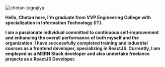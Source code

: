 ![chetan-jograjiya](https://user-images.githubusercontent.com/102139557/232792513-d543389e-fe5b-44a5-9367-16edc246a446.jpeg)

**Hello, Chetan here, I'm graduate from VVP Engineering College with specialization in Information Technology (IT).**

**I am a passionate individual committed to continuous self-improvement and enhancing the overall performance of both myself and the organization. I have successfully completed training and industrial courses as a frontend developer, specializing in ReactJS. Currently, I am employed as a MERN Stack developer and also undertake freelance projects as a ReactJS Developer.**
